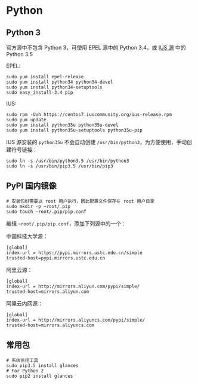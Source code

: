 # Python

## Python 3

官方源中不包含 Python 3，可使用 EPEL 源中的 Python 3.4，或 [IUS 源](https://ius.io/) 中的 Python 3.5

EPEL:

```
sudo yum install epel-release
sudo yum install python34 python34-devel
sudo yum install python34-setuptools
sudo easy_install-3.4 pip
```

IUS:

```
sudo rpm -Uvh https://centos7.iuscommunity.org/ius-release.rpm
sudo yum update
sudo yum install python35u python35u-devel
sudo yum install python35u-setuptools python35u-pip
```

IUS 源安装的 `python35u` 不会自动创建 `/usr/bin/python3`，为方便使用，手动创建符号链接：

```
sudo ln -s /usr/bin/python3.5 /usr/bin/python3
sudo ln -s /usr/bin/pip3.5 /usr/bin/pip3
```

## PyPI 国内镜像

```
# 安装包时需要以 root 用户执行，因此配置文件保存在 root 用户目录
sudo mkdir -p ~root/.pip
sudo touch ~root/.pip/pip.conf
```

编辑 `~root/.pip/pip.conf`，添加下列源中的一个：

中国科技大学源：

```
[global]
index-url = https://pypi.mirrors.ustc.edu.cn/simple
trusted-host=pypi.mirrors.ustc.edu.cn
```

阿里云源：

```
[global]
index-url = http://mirrors.aliyun.com/pypi/simple/
trusted-host=mirrors.aliyun.com
```

阿里云内网源：

```
[global]
index-url = http://mirrors.aliyuncs.com/pypi/simple/
trusted-host=mirrors.aliyuncs.com
```

## 常用包

```
# 系统监控工具
sudo pip3.5 install glances
# For Python 2
sudo pip2 install glances
```

